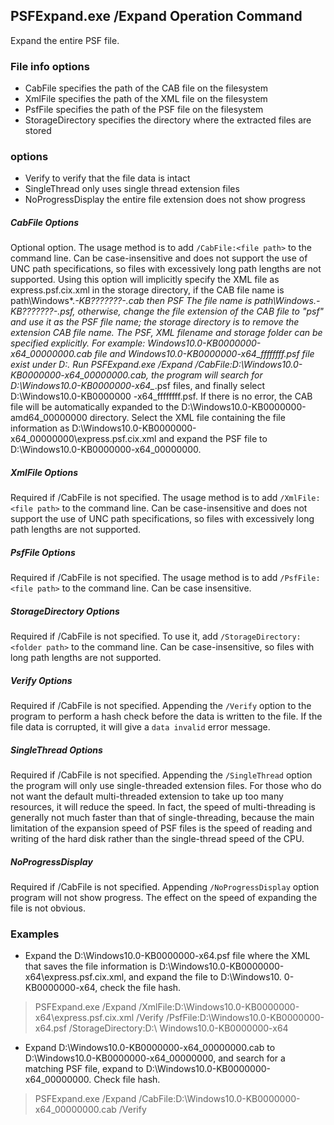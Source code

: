 ## PSFExpand.exe /Expand Operation Command
Expand the entire PSF file.
### File info options
- CabFile specifies the path of the CAB file on the filesystem
- XmlFile specifies the path of the XML file on the filesystem
- PsfFile specifies the path of the PSF file on the filesystem
- StorageDirectory specifies the directory where the extracted files are stored
### options
- Verify to verify that the file data is intact
- SingleThread only uses single thread extension files
- NoProgressDisplay the entire file extension does not show progress
##### CabFile Options
Optional option. The usage method is to add `/CabFile:<file path>` to the command line. Can be case-insensitive and does not support the use of UNC path specifications, so files with excessively long path lengths are not supported. Using this option will implicitly specify the XML file as express.psf.cix.xml in the storage directory, if the CAB file name is path\Windows*.*-KB???????-*_*.cab then PSF The file name is path\Windows*.*-KB???????-*_*.psf, otherwise, change the file extension of the CAB file to "psf" and use it as the PSF file name; the storage directory is to remove the extension CAB file name. The PSF, XML filename and storage folder can be specified explicitly.
For example: Windows10.0-KB0000000-x64_00000000.cab file and Windows10.0-KB0000000-x64_ffffffff.psf file exist under D:. Run PSFExpand.exe /Expand /CabFile:D:\Windows10.0-KB0000000-x64_00000000.cab, the program will search for D:\Windows10.0-KB0000000-x64_*.psf files, and finally select D:\Windows10.0-KB0000000 -x64_ffffffff.psf. If there is no error, the CAB file will be automatically expanded to the D:\Windows10.0-KB0000000-amd64_00000000 directory. Select the XML file containing the file information as D:\Windows10.0-KB0000000-x64_00000000\express.psf.cix.xml and expand the PSF file to D:\Windows10.0-KB0000000-x64_00000000.
##### XmlFile Options
Required if /CabFile is not specified. The usage method is to add `/XmlFile:<file path>` to the command line. Can be case-insensitive and does not support the use of UNC path specifications, so files with excessively long path lengths are not supported.
##### PsfFile Options
Required if /CabFile is not specified. The usage method is to add `/PsfFile:<file path>` to the command line. Can be case insensitive.
##### StorageDirectory Options
Required if /CabFile is not specified. To use it, add `/StorageDirectory:<folder path>` to the command line. Can be case-insensitive, so files with long path lengths are not supported.
##### Verify Options
Required if /CabFile is not specified. Appending the `/Verify` option to the program to perform a hash check before the data is written to the file. If the file data is corrupted, it will give a `data invalid` error message.
##### SingleThread Options
Required if /CabFile is not specified. Appending the `/SingleThread` option the program will only use single-threaded extension files. For those who do not want the default multi-threaded extension to take up too many resources, it will reduce the speed. In fact, the speed of multi-threading is generally not much faster than that of single-threading, because the main limitation of the expansion speed of PSF files is the speed of reading and writing of the hard disk rather than the single-thread speed of the CPU.
##### NoProgressDisplay
Required if /CabFile is not specified. Appending `/NoProgressDisplay` option program will not show progress. The effect on the speed of expanding the file is not obvious.
### Examples
- Expand the D:\Windows10.0-KB0000000-x64.psf file where the XML that saves the file information is D:\Windows10.0-KB0000000-x64\express.psf.cix.xml, and expand the file to D:\Windows10. 0-KB0000000-x64, check the file hash.
>PSFExpand.exe /Expand /XmlFile:D:\Windows10.0-KB0000000-x64\express.psf.cix.xml /Verify /PsfFile:D:\Windows10.0-KB0000000-x64.psf /StorageDirectory:D:\ Windows10.0-KB0000000-x64

- Expand D:\Windows10.0-KB0000000-x64_00000000.cab to D:\Windows10.0-KB0000000-x64_00000000, and search for a matching PSF file, expand to D:\Windows10.0-KB0000000-x64_00000000. Check file hash.
>PSFExpand.exe /Expand /CabFile:D:\Windows10.0-KB0000000-x64_00000000.cab /Verify

